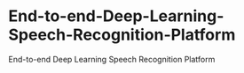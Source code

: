 # End-to-end-Deep-Learning-Speech-Recognition-Platform
End-to-end Deep Learning Speech Recognition Platform
